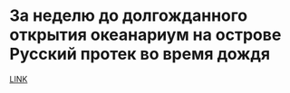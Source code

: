 # За неделю до долгожданного открытия океанариум на острове Русский протек во время дождя



[LINK](https://varlamov.ru/1912540.html)